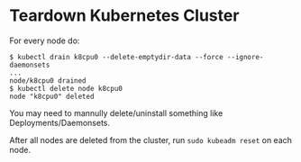 # Teardown Kubernetes Cluster

For every node do:

```console
$ kubectl drain k8cpu0 --delete-emptydir-data --force --ignore-daemonsets
...
node/k8cpu0 drained
$ kubectl delete node k8cpu0
node "k8cpu0" deleted
```

You may need to mannully delete/uninstall something like Deployments/Daemonsets.

After all nodes are deleted from the cluster, run `sudo kubeadm reset` on each node.

